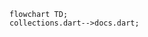 <!---
Generated by https://github.com/polina-c/layerlens
Dependencies that create loop are markes with `!`.
-->

```mermaid
flowchart TD;
collections.dart-->docs.dart;
```

